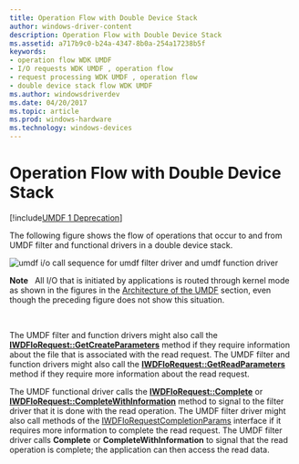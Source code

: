 ```yaml
---
title: Operation Flow with Double Device Stack
author: windows-driver-content
description: Operation Flow with Double Device Stack
ms.assetid: a717b9c0-b24a-4347-8b0a-254a17238b5f
keywords:
- operation flow WDK UMDF
- I/O requests WDK UMDF , operation flow
- request processing WDK UMDF , operation flow
- double device stack flow WDK UMDF
ms.author: windowsdriverdev
ms.date: 04/20/2017
ms.topic: article
ms.prod: windows-hardware
ms.technology: windows-devices
---
```


# Operation Flow with Double Device Stack


[!include[UMDF 1 Deprecation](../umdf-1-deprecation.md)]

The following figure shows the flow of operations that occur to and from UMDF filter and functional drivers in a double device stack.

![umdf i/o call sequence for umdf filter driver and umdf function driver](images/umdfflow2.gif)

**Note**   All I/O that is initiated by applications is routed through kernel mode as shown in the figures in the [Architecture of the UMDF](https://msdn.microsoft.com/library/windows/hardware/ff554461) section, even though the preceding figure does not show this situation.

 

The UMDF filter and function drivers might also call the [**IWDFIoRequest::GetCreateParameters**](https://msdn.microsoft.com/library/windows/hardware/ff559088) method if they require information about the file that is associated with the read request. The UMDF filter and function drivers might also call the [**IWDFIoRequest::GetReadParameters**](https://msdn.microsoft.com/library/windows/hardware/ff559113) method if they require more information about the read request.

The UMDF functional driver calls the [**IWDFIoRequest::Complete**](https://msdn.microsoft.com/library/windows/hardware/ff559070) or [**IWDFIoRequest::CompleteWithInformation**](https://msdn.microsoft.com/library/windows/hardware/ff559074) method to signal to the filter driver that it is done with the read operation. The UMDF filter driver might also call methods of the [IWDFIoRequestCompletionParams](https://msdn.microsoft.com/library/windows/hardware/ff559055) interface if it requires more information to complete the read request. The UMDF filter driver calls **Complete** or **CompleteWithInformation** to signal that the read operation is complete; the application can then access the read data.

 

 





